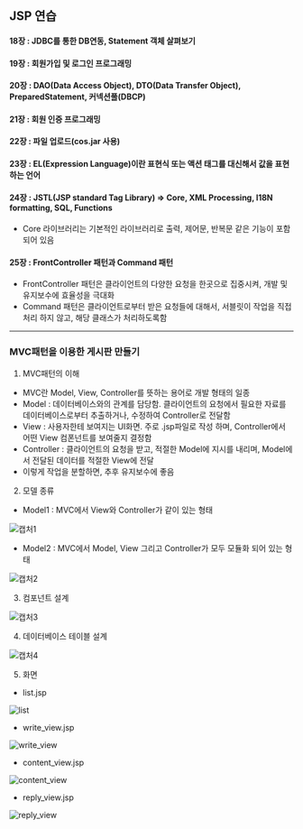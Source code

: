 ## JSP 연습

#### 18장 : JDBC를 통한 DB연동, Statement 객체 살펴보기

#### 19장 : 회원가입 및 로그인 프로그래밍

#### 20장 : DAO(Data Access Object), DTO(Data Transfer Object), PreparedStatement, 커넥션풀(DBCP)

#### 21장 : 회원 인증 프로그래밍

#### 22장 : 파일 업로드(cos.jar 사용)

#### 23장 : EL(Expression Language)이란 표현식 또는 액션 태그를 대신해서 값을 표현하는 언어

#### 24장 : JSTL(JSP standard Tag Library) => Core, XML Processing, I18N formatting, SQL, Functions

* Core 라이브러리는 기본적인 라이브러리로 출력, 제어문, 반복문 같은 기능이 포함되어 있음
        
#### 25장 : FrontController 패턴과 Command 패턴
        
* FrontController 패턴은 클라이언트의 다양한 요청을 한곳으로 집중시켜, 개발 및 유지보수에 효율성을 극대화 
* Command 패턴은 클라이언트로부터 받은 요청들에 대해서, 서블릿이 작업을 직접 처리 하지 않고, 해당 클래스가 처리하도록함
        
* * *

### MVC패턴을 이용한 게시판 만들기

1. MVC패턴의 이해
* MVC란 Model, View, Controller를 뜻하는 용어로 개발 형태의 일종
* Model : 데이터베이스와의 관계를 담당함. 클라이언트의 요청에서 필요한 자료를 데이터베이스로부터 추출하거나, 수정하여 Controller로 전달함
* View : 사용자한테 보여지는 UI화면. 주로 .jsp파일로 작성 하며, Controller에서 어떤 View 컴폰넌트를 보여줄지 결정함
* Controller : 클라이언트의 요청을 받고, 적절한 Model에 지시를 내리며, Model에서 전달된 데이터를 적절한  View에 전달
* 이렇게 작업을 분할하면, 추후 유지보수에 좋음

2. 모델 종류

* Model1 : MVC에서 View와 Controller가 같이 있는 형태

![캡처1](https://user-images.githubusercontent.com/28583661/69005382-d1d50680-0964-11ea-94fa-74d9a1b8a43a.PNG)

* Model2 : MVC에서 Model, View 그리고 Controller가 모두 모듈화 되어 있는 형태

![캡처2](https://user-images.githubusercontent.com/28583661/69005417-6475a580-0965-11ea-8cb0-aabd353d6397.PNG)

3. 컴포넌트 설계

![캡처3](https://user-images.githubusercontent.com/28583661/69005492-a3f0c180-0966-11ea-9f17-898a07532a83.PNG)

4. 데이터베이스 테이블 설계

![캡처4](https://user-images.githubusercontent.com/28583661/69005540-d69aba00-0966-11ea-97f1-2bdfd3876e73.PNG)

5. 화면

* list.jsp

![list](https://user-images.githubusercontent.com/28583661/69005600-b15a7b80-0967-11ea-90af-eeb151488921.PNG)

* write_view.jsp

![write_view](https://user-images.githubusercontent.com/28583661/69005629-537a6380-0968-11ea-967f-4a3ebb0733d5.PNG)

* content_view.jsp

![content_view](https://user-images.githubusercontent.com/28583661/69005633-5c6b3500-0968-11ea-81f2-e7bd986a7791.PNG)

* reply_view.jsp

![reply_view](https://user-images.githubusercontent.com/28583661/69005635-655c0680-0968-11ea-9e2d-6f70c3278f75.PNG)


